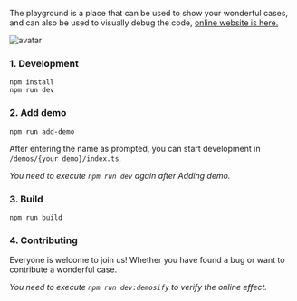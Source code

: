The playground is a place that can be used to show your wonderful cases, and can also be used to visually debug the code, [online website is here.](https://oasis-engine.github.io/0.2/playground/index.html)

![avatar](https://gw.alipayobjects.com/mdn/rms_d27172/afts/img/A*f1pVTpPvzA8AAAAAAAAAAAAAARQnAQ)

### 1. Development

```
npm install
npm run dev
```

### 2. Add demo

```
npm run add-demo
```

After entering the name as prompted, you can start development in `/demos/{your demo}/index.ts`.

_You need to execute `npm run dev` again after Adding demo._

### 3. Build

```
npm run build
```

### 4. Contributing

Everyone is welcome to join us! Whether you have found a bug or want to contribute a wonderful case.

_You need to execute `npm run dev:demosify` to verify the online effect._
